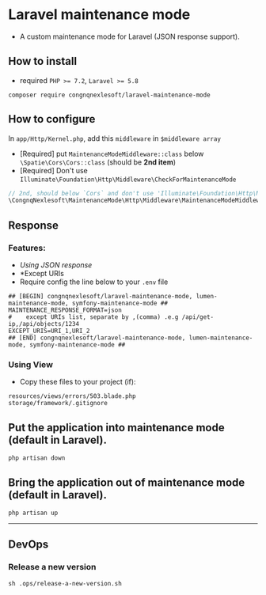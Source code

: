 # Laravel maintenance mode
- A custom maintenance mode for Laravel (JSON response support).

## How to install
- required `PHP >= 7.2`, `Laravel >= 5.8`
```
composer require congnqnexlesoft/laravel-maintenance-mode
```

## How to configure
In `app/Http/Kernel.php`, add this `middleware` in `$middleware array` 
- [Required] put `MaintenanceModeMiddleware::class` below `\Spatie\Cors\Cors::class`  (should be **2nd item**)
- [Required] Don't use `Illuminate\Foundation\Http\Middleware\CheckForMaintenanceMode`
```PHP
// 2nd, should below `Cors` and don't use 'Illuminate\Foundation\Http\Middleware\CheckForMaintenanceMode'
\CongnqNexlesoft\MaintenanceMode\Http\Middleware\MaintenanceModeMiddleware::class,
```

## Response
### Features:
- *Using JSON response*
- *Except URIs
- Require config the line below to your `.env` file
```dotenv
## [BEGIN] congnqnexlesoft/laravel-maintenance-mode, lumen-maintenance-mode, symfony-maintenance-mode ##
MAINTENANCE_RESPONSE_FORMAT=json
#    except URIs list, separate by ,(comma) .e.g /api/get-ip,/api/objects/1234
EXCEPT_URIS=URI_1,URI_2
## [END] congnqnexlesoft/laravel-maintenance-mode, lumen-maintenance-mode, symfony-maintenance-mode ##
```
### Using View
- Copy these files to your project (if):
```
resources/views/errors/503.blade.php
storage/framework/.gitignore
```

## Put the application into maintenance mode (default in Laravel).
```shell
php artisan down
```
## Bring the application out of maintenance mode (default in Laravel).
```shell
php artisan up
```

---
## DevOps
### Release a new version
```shell
sh .ops/release-a-new-version.sh
```
